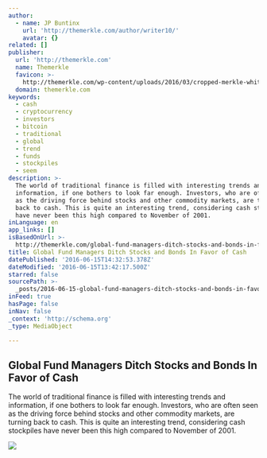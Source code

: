 ```yaml
---
author:
  - name: JP Buntinx
    url: 'http://themerkle.com/author/writer10/'
    avatar: {}
related: []
publisher:
  url: 'http://themerkle.com'
  name: Themerkle
  favicon: >-
    http://themerkle.com/wp-content/uploads/2016/03/cropped-merkle-white-1-192x192.png
  domain: themerkle.com
keywords:
  - cash
  - cryptocurrency
  - investors
  - bitcoin
  - traditional
  - global
  - trend
  - funds
  - stockpiles
  - seem
description: >-
  The world of traditional finance is filled with interesting trends and
  information, if one bothers to look far enough. Investors, who are often seen
  as the driving force behind stocks and other commodity markets, are turning
  back to cash. This is quite an interesting trend, considering cash stockpiles
  have never been this high compared to November of 2001.
inLanguage: en
app_links: []
isBasedOnUrl: >-
  http://themerkle.com/global-fund-managers-ditch-stocks-and-bonds-in-favor-of-cash/
title: Global Fund Managers Ditch Stocks and Bonds In Favor of Cash
datePublished: '2016-06-15T14:32:53.378Z'
dateModified: '2016-06-15T13:42:17.500Z'
starred: false
sourcePath: >-
  _posts/2016-06-15-global-fund-managers-ditch-stocks-and-bonds-in-favor-of-cash.md
inFeed: true
hasPage: false
inNav: false
_context: 'http://schema.org'
_type: MediaObject

---
```

<article style=""><h1>Global Fund Managers Ditch Stocks and Bonds In Favor of Cash</h1><p>The world of traditional finance is filled with interesting trends and information, if one bothers to look far enough. Investors, who are often seen as the driving force behind stocks and other commodity markets, are turning back to cash. This is quite an interesting trend, considering cash stockpiles have never been this high compared to November of 2001.</p><img src="http://themerkle.com/wp-content/uploads/2016/06/shutterstock_113478238.jpg" /></article>